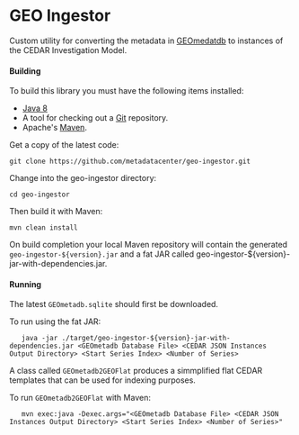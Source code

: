 GEO Ingestor
============

Custom utility for converting the metadata in [GEOmedatdb](http://gbnci.abcc.ncifcrf.gov/geo/) 
to instances of the CEDAR Investigation Model.

#### Building

To build this library you must have the following items installed:

+ [Java 8](http://www.oracle.com/technetwork/java/javase/downloads/index.html)
+ A tool for checking out a [Git](http://git-scm.com/) repository.
+ Apache's [Maven](http://maven.apache.org/index.html).

Get a copy of the latest code:

    git clone https://github.com/metadatacenter/geo-ingestor.git 

Change into the geo-ingestor directory:

    cd geo-ingestor

Then build it with Maven:

    mvn clean install

On build completion your local Maven repository will contain the generated ```geo-ingestor-${version}.jar``` and a fat JAR called geo-ingestor-${version}-jar-with-dependencies.jar.

#### Running


The latest ```GEOmetadb.sqlite``` should first be downloaded.

To run using the fat JAR:

```
   java -jar ./target/geo-ingestor-${version}-jar-with-dependencies.jar <GEOmetadb Database File> <CEDAR JSON Instances Output Directory> <Start Series Index> <Number of Series>
```

A class called ```GEOmetadb2GEOFlat``` produces a simmplified flat CEDAR templates that can be used for indexing purposes.

To run ```GEOmetadb2GEOFlat``` with Maven:

```
   mvn exec:java -Dexec.args="<GEOmetadb Database File> <CEDAR JSON Instances Output Directory> <Start Series Index> <Number of Series>"
```


